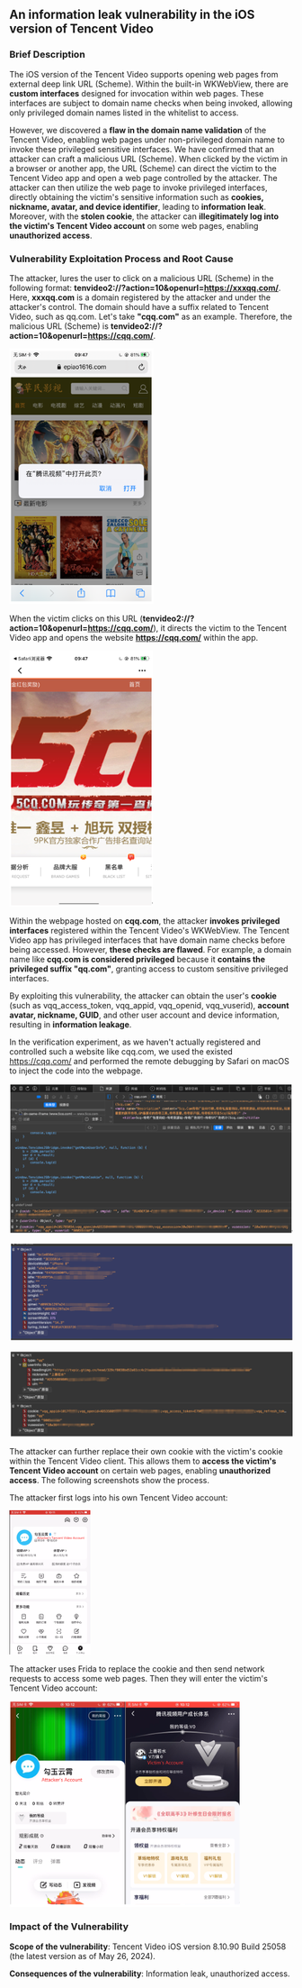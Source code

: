 

## An information leak vulnerability in the iOS version of Tencent Video



### Brief Description

The iOS version of the Tencent Video supports opening web pages from external deep link URL (Scheme). Within the built-in WKWebView, there are **custom interfaces** designed for invocation within web pages. These interfaces are subject to domain name checks when being invoked, allowing only privileged domain names listed in the whitelist to access.

However, we discovered a **flaw in the domain name validation** of the Tencent Video, enabling web pages under non-privileged domain name to invoke these privileged sensitive interfaces. We have confirmed that an attacker can craft a malicious URL (Scheme). When clicked by the victim in a browser or another app, the URL (Scheme) can direct the victim to the Tencent Video app and open a web page controlled by the attacker. The attacker can then utilize the web page to invoke privileged interfaces, directly obtaining the victim's sensitive information such as **cookies, nickname, avatar, and device identifier**, leading to **information leak**. Moreover, with the **stolen cookie**, the attacker can **illegitimately log into the victim's Tencent Video account** on some web pages, enabling **unauthorized access**.

### Vulnerability Exploitation Process and Root Cause

The attacker, lures the user to click on a malicious URL (Scheme) in the following format: **tenvideo2://?action=10&openurl=https://xxxqq.com/**. Here, **xxxqq.com** is a domain registered by the attacker and under the attacker's control. The domain should have a suffix related to Tencent Video, such as qq.com. Let's take **"cqq.com"** as an example. Therefore, the malicious URL (Scheme) is **tenvideo2://?action=10&openurl=https://cqq.com/**.

<img src="images/image-20240604050002017.png" alt="image-20240604050002017" style="zoom:67%;" />

When the victim clicks on this URL (**tenvideo2://?action=10&openurl=https://cqq.com/**), it directs the victim to the Tencent Video app and opens the website **https://cqq.com/** within the app.

<img src="images/image-20240604045938123.png" alt="image-20240604045938123" style="zoom:67%;" />

Within the webpage hosted on **cqq.com**, the attacker **invokes privileged interfaces** registered within the Tencent Video's WKWebView. The Tencent Video app has privileged interfaces that have domain name checks before being accessed. However, **these checks are flawed**. For example, a domain name like **cqq.com is considered privileged** because it **contains the privileged suffix "qq.com"**, granting access to custom sensitive privileged interfaces.

By exploiting this vulnerability, the attacker can obtain the user's **cookie** (such as vqq_access_token, vqq_appid, vqq_openid, vqq_vuserid), **account avatar, nickname, GUID**, and other user account and device information, resulting in **information leakage**.

In the verification experiment, as we haven't actually registered and controlled such a website like cqq.com, we used the existed https://cqq.com/ and performed the remote debugging by Safari on macOS to inject the code into the webpage.

![image-20240605043950681](images/image-20240605043950681.png)

![image-20240605044015554](images/image-20240605044015554.png)

![image-20240605044036816](images/image-20240605044036816.png)



The attacker can further replace their own cookie with the victim's cookie within the Tencent Video client. This allows them to **access the victim's Tencent Video account** on certain web pages, enabling **unauthorized access**. The following screenshots show the process.

The attacker first logs into his own Tencent Video account:

<img src="images/image-20240605231840990.png" alt="image-20240605231840990" style="zoom: 25%;" />

The attacker uses Frida to replace the cookie and then send network requests to access some web pages. Then they will enter the victim's Tencent Video account:

<img src="images/image-20240605233530960.png" alt="image-20240605233530960" style="zoom:40%;" />



### Impact of the Vulnerability

**Scope of the vulnerability**: Tencent Video iOS version 8.10.90 Build 25058 (the latest version as of May 26, 2024).

**Consequences of the vulnerability**: Information leak, unauthorized access.